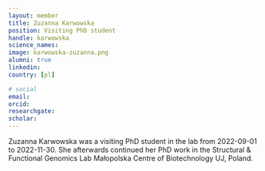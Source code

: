 ```yaml
---
layout: member
title: Zuzanna Karwowska
position: Visiting PhD student
handle: karwowska
science_names:
image: karwowska-zuzanna.png
alumni: true
linkedin:
country: [pl]

# social
email:
orcid:
researchgate:
scholar:
---
```


Zuzanna Karwowska was a visiting PhD student in the lab from 2022-09-01 to 2022-11-30. She afterwards continued her PhD work in the Structural & Functional Genomics Lab
Małopolska Centre of Biotechnology UJ, Poland.
